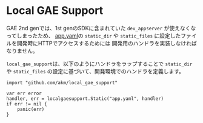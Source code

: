 # Local GAE Support

GAE 2nd genでは、1st genのSDKに含まれていた `dev_appserver` が使えなくなってしまったため、
[app.yaml](https://cloud.google.com/appengine/docs/standard/go/config/appref)の
`static_dir` や `static_files` に設定したファイルを開発時にHTTPでアクセスするためには
開発用のハンドラを実装しなければなりません。

`local_gae_support`は、以下のようにハンドラをラップすることで `static_dir` や
`static_files` の設定に基づいて、開発環境でのハンドラを定義します。

```golang
import "github.com/akm/local_gae_support"
```

```golang
var err error
handler, err = localgaesupport.Static("app.yaml", handler)
if err != nil {
	panic(err)
}
```
